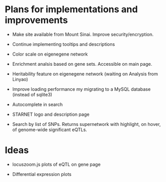# Plans for implementations and improvements

- Make site available from Mount Sinai. Improve security/encryption.

- Continue implementing tooltips and descriptions

- Color scale on eigenegene network

- Enrichment analsis based on gene sets. Accessible on main page.

- Heritability feature on eigenegene network (waiting on Analysis from Linyao)

- Improve loading performance my migrating to a MySQL database (instead of sqlite3)

- Autocomplete in search

- STARNET logo and description page

- Search by list of SNPs. Returns supernetwork with highlight, on hover, of genome-wide significant eQTLs.

# Ideas

- locuszoom.js plots of eQTL on gene page

- Differential expression plots
